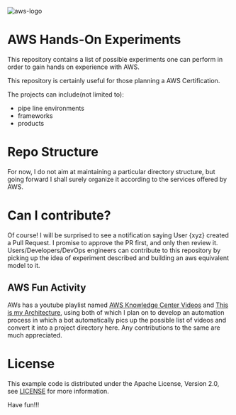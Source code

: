 ![aws-logo](https://user-images.githubusercontent.com/23517359/56847714-55150900-68fc-11e9-9f7a-a9329281d8c1.png)

# AWS Hands-On Experiments
This repository contains a list of possible experiments one can perform in order to gain hands on experience with AWS.

This repository is certainly useful for those planning a AWS Certification.

The projects can include(not limited to): 
 - pipe line environments
 - frameworks
 - products

# Repo Structure
For now, I do not aim at maintaining a particular directory structure, but going forward I shall surely organize it according to the services offered by AWS.

# Can I contribute?
Of course! I will be surprised to see a notification saying User {xyz} created a Pull Request. 
I promise to approve the PR first, and only then review it.
Users/Developers/DevOps engineers can contribute to this repository by picking up the idea of experiment described and building an aws equivalent model to it.

## AWS Fun Activity
AWs has a youtube playlist named [AWS Knowledge Center Videos](https://www.youtube.com/playlist?list=PLhr1KZpdzukfdjsOHZ-BazZt1iK1J8UUw) and [This is my Architecture](https://www.youtube.com/watch?v=pwxhclKcMas&list=PLhr1KZpdzukdeX8mQ2qO73bg6UKQHYsHb), using both of which I plan on to develop an automation process in which a bot automatically pics up the possible list of videos and convert it into a project directory here. Any contributions to the same are much appreciated.

# License

This example code is distributed under the Apache License, Version 2.0, see [LICENSE](https://github.com/jarviscrypter/curated_list_of_AWS_Experiments/blob/master/LICENSE) for more information.

Have fun!!!
